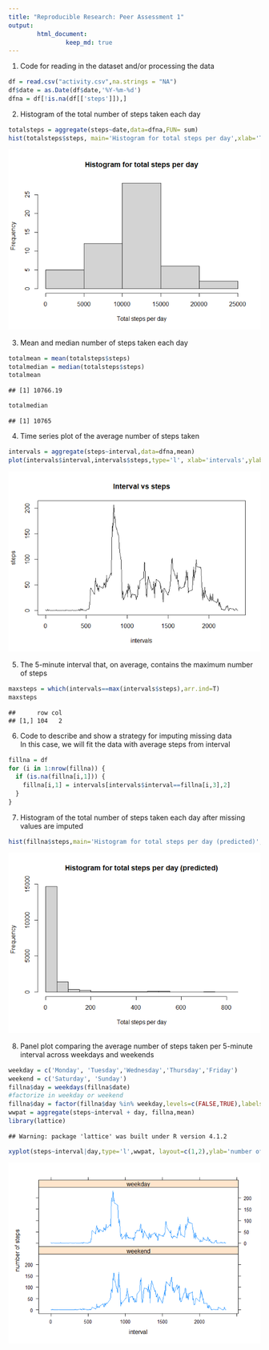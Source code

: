 ```yaml
---
title: "Reproducible Research: Peer Assessment 1"
output:
        html_document:
                keep_md: true
---
```



1. Code for reading in the dataset and/or processing the data

```r
df = read.csv("activity.csv",na.strings = "NA")
df$date = as.Date(df$date,'%Y-%m-%d')
dfna = df[!is.na(df[['steps']]),]
```

2. Histogram of the total number of steps taken each day

```r
totalsteps = aggregate(steps~date,data=dfna,FUN= sum)
hist(totalsteps$steps, main='Histogram for total steps per day',xlab='Total steps per day')
```

![](PA1_template_files/figure-html/unnamed-chunk-2-1.png)<!-- -->

3. Mean and median number of steps taken each day

```r
totalmean = mean(totalsteps$steps)
totalmedian = median(totalsteps$steps)
totalmean
```

```
## [1] 10766.19
```

```r
totalmedian
```

```
## [1] 10765
```

4. Time series plot of the average number of steps taken

```r
intervals = aggregate(steps~interval,data=dfna,mean)
plot(intervals$interval,intervals$steps,type='l', xlab='intervals',ylab='steps',main='Interval vs steps')
```

![](PA1_template_files/figure-html/unnamed-chunk-4-1.png)<!-- -->

5. The 5-minute interval that, on average, contains the maximum number of steps

```r
maxsteps = which(intervals==max(intervals$steps),arr.ind=T)
maxsteps
```

```
##      row col
## [1,] 104   2
```

6. Code to describe and show a strategy for imputing missing data  
In this case, we will fit the data with average steps from interval

```r
fillna = df
for (i in 1:nrow(fillna)) {
  if (is.na(fillna[i,1])) {
    fillna[i,1] = intervals[intervals$interval==fillna[i,3],2]
  }
}
```

7. Histogram of the total number of steps taken each day after missing values are imputed

```r
hist(fillna$steps,main='Histogram for total steps per day (predicted)',xlab='Total steps per day')
```

![](PA1_template_files/figure-html/unnamed-chunk-7-1.png)<!-- -->

8. Panel plot comparing the average number of steps taken per 5-minute interval across weekdays and weekends

```r
weekday = c('Monday', 'Tuesday','Wednesday','Thursday','Friday')
weekend = c('Saturday', 'Sunday')
fillna$day = weekdays(fillna$date)
#factorize in weekday or weekend
fillna$day = factor(fillna$day %in% weekday,levels=c(FALSE,TRUE),labels=c('weekend','weekday'))
wwpat = aggregate(steps~interval + day, fillna,mean)
library(lattice)
```

```
## Warning: package 'lattice' was built under R version 4.1.2
```

```r
xyplot(steps~interval|day,type='l',wwpat, layout=c(1,2),ylab='number of steps')
```

![](PA1_template_files/figure-html/unnamed-chunk-8-1.png)<!-- -->
